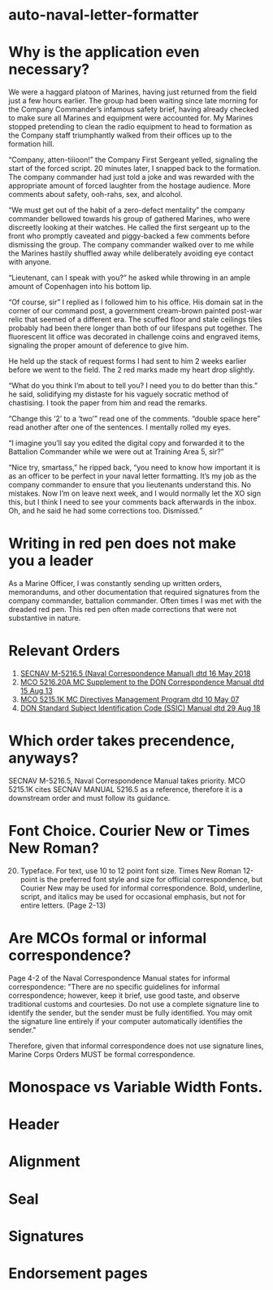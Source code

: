 # auto-naval-letter-formatter

# Why is the application even necessary?
We were a haggard platoon of Marines, having just returned from the field just a few hours earlier. The group had been waiting since late morning for the Company Commander’s infamous safety brief, having already checked to make sure all Marines and equipment were accounted for. My Marines stopped pretending to clean the radio equipment to head to formation as the Company staff triumphantly walked from their offices up to the formation hill.

“Company, atten-tiiioon!” the Company First Sergeant yelled, signaling the start of the forced script. 20 minutes later, I snapped back to the formation. The company commander had just told a joke and was rewarded with the appropriate amount of forced laughter from the hostage audience. More comments about safety, ooh-rahs, sex, and alcohol. 

“We must get out of the habit of a zero-defect mentality” the company commander bellowed towards his group of gathered Marines, who were discreetly looking at their watches. He called the first sergeant up to the front who promptly caveated and piggy-backed a few comments before dismissing the group. The company commander walked over to me while the Marines hastily shuffled away while deliberately avoiding eye contact with anyone. 

“Lieutenant, can I speak with you?” he asked while throwing in an ample amount of Copenhagen into his bottom lip. 

“Of course, sir” I replied as I followed him to his office. His domain sat in the corner of our command post, a government cream-brown painted post-war relic that seemed of a different era. The scuffed floor and stale ceilings tiles probably had been there longer than both of our lifespans put together. The fluorescent lit office was decorated in challenge coins and engraved items, signaling the proper amount of deference to give him. 

He held up the stack of request forms I had sent to him 2 weeks earlier before we went to the field. The 2 red marks made my heart drop slightly. 

“What do you think I’m about to tell you? I need you to do better than this.” he said, solidifying my distaste for his vaguely socratic method of chastising. I took the paper from him and read the remarks. 

“Change this ‘2’ to a ‘two’” read one of the comments. “double space here” read another after one of the sentences. I mentally rolled my eyes. 

“I imagine you’ll say you edited the digital copy and forwarded it to the Battalion Commander while we were out at Training Area 5, sir?”

“Nice try, smartass,” he ripped back, “you need to know how important it is as an officer to be perfect in your naval letter formatting. It’s my job as the company commander to ensure that you lieutenants understand this. No mistakes. Now I’m on leave next week, and I would normally let the XO sign this, but I think I need to see your comments back afterwards in the inbox. Oh, and he said he had some corrections too. Dismissed.”

# Writing in red pen does not make you a leader

As a Marine Officer, I was constantly sending up written orders, memorandums, and other documentation that required signatures from the company commander, battalion commander. Often times I was met with the dreaded red pen. This red pen often made corrections that were not substantive in nature.

# Relevant Orders
1. <a href="https://www.marines.mil/News/Publications/MCPEL/Electronic-Library-Display/Article/1845362/secnav-m-52165-wch1/">SECNAV M-5216.5 (Naval Correspondence Manual) dtd 16 May 2018</a>
2. <a href="https://www.marines.mil/Portals/1/MCO%205216.20A.PDF">MCO 5216.20A MC Supplement to the DON Correspondence Manual dtd 15 Aug 13</a>
3. <a href="https://www.marines.mil/News/Publications/MCPEL/Electronic-Library-Display/Article/899109/mco-52151k/">MCO 5215.1K MC Directives Management Program dtd 10 May 07</a>
4. <a href="https://www.marines.mil/News/Publications/MCPEL/Electronic-Library-Display/Article/900290/secnav-m-52102-2018/">DON Standard Subject Identification Code (SSIC) Manual dtd 29 Aug 18</a>

# Which order takes precendence, anyways?
SECNAV M-5216.5, Naval Correspondence Manual takes priority. MCO 5215.1K cites SECNAV MANUAL 5216.5 as a reference, therefore it is a downstream order and must follow its guidance.

# Font Choice. Courier New or Times New Roman?
20. Typeface. For text, use 10 to 12 point font size. Times New Roman 12-point is the preferred font style and size for official correspondence, but Courier New may be used for
informal correspondence. Bold, underline, script, and italics may be used for occasional emphasis, but not for entire letters. (Page 2-13)

# Are MCOs formal or informal correspondence?
Page 4-2 of the Naval Correspondence Manual states for informal correspondence: "There are no specific guidelines for informal correspondence; however, keep it brief, use good taste, and observe traditional customs and courtesies. Do not use a complete signature line to identify the sender, but the sender must be fully identified. You may omit the signature line entirely if your computer automatically identifies the sender."

Therefore, given that informal correspondence does not use signature lines, Marine Corps Orders MUST be formal correspondence.

# Monospace vs Variable Width Fonts.

# Header

# Alignment

# Seal

# Signatures

# Endorsement pages

